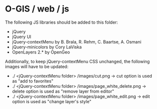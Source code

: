 # O-GIS / web / js

The following JS libraries should be added to this folder:

- jQuery
- jQuery UI
- jQuery-contextMenu by B. Brala, R. Rehm, C. Baartse, A. Osmani
- jQuery-minicolors by Cory LaViska
- OpenLayers 2.* by OpenGeo

Additionally, to keep jQuery-contextMenu CSS unchanged, the following images will have to be updated:

- ./ &lt;jQuery-contextMenu folder&gt; /images/cut.png → cut option is used as "add to favorites"
- ./ &lt;jQuery-contextMenu folder&gt; /images/page_white_delete.png → delete option is used as "remove layer from editor"
- ./ &lt;jQuery-contextMenu folder&gt; /images/page_white_edit.png → edit option is used as "change layer's style"
